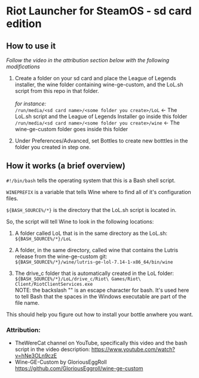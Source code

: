# Riot Launcher for SteamOS - sd card edition

## How to use it <br/>

_Follow the video in the attribution section below with the following modifications_ <br/>

1) Create a folder on your sd card and place the League of Legends installer, the wine folder containing wine-ge-custom, and the LoL.sh script from this repo in that folder. <br/>  
_for instance:_  
`/run/media/<sd card name>/<some folder you create>/LoL` <- The LoL.sh script and the League of Legends Installer go inside this folder  
`/run/media/<sd card name>/<some folder you create>/wine` <- The wine-ge-custom folder goes inside this folder  

3) Under Preferences/Advanced, set Bottles to create new botttles in the folder you created in step one. <br/>

## How it works (a brief overview) <br/>

`#!/bin/bash` tells the operating system that this is a Bash shell script. <br/>

`WINEPREFIX` is a variable that tells Wine where to find all of it's configuration files. <br/>

`${BASH_SOURCE%/*}` is the directory that the LoL.sh script is located in. <br/>

So, the script will tell Wine to look in the following locations: <br/>

1) A folder called LoL that is in the same directory as the LoL.sh: <br/>
`${BASH_SOURCE%/*}/LoL` <br/>

2) A folder, in the same directory, called wine that contains the Lutris release from the wine-ge-custom git: <br/>
`${BASH_SOURCE%/*}/wine/lutris-ge-lol-7.14-1-x86_64/bin/wine` <br/>

3) The drive_c folder that is automatically created in the LoL folder: <br/>
`${BASH_SOURCE%/*}/LoL/drive_c/Riot\ Games/Riot\ Client/RiotClientServices.exe` <br/>
NOTE: the backslash "\" is an escape character for bash. It's used here to tell Bash that the spaces in the Windows executable are part of the file name.

This should help you figure out how to install your bottle anwhere you want.

### Attribution: <br/>
- TheWereCat channel on YouTube, specifically this video and the bash script in the video description: https://www.youtube.com/watch?v=hNe3OLn9czE
- Wine-GE-Custom by GloriousEggRoll https://github.com/GloriousEggroll/wine-ge-custom
